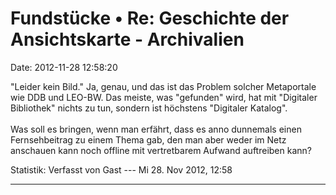 Fundstücke • Re: Geschichte der Ansichtskarte - Archivalien
===========================================================

Date: 2012-11-28 12:58:20

\"Leider kein Bild.\" Ja, genau, und das ist das Problem solcher
Metaportale wie DDB und LEO-BW. Das meiste, was \"gefunden\" wird, hat
mit \"Digitaler Bibliothek\" nichts zu tun, sondern ist höchstens
\"Digitaler Katalog\".\
\
Was soll es bringen, wenn man erfährt, dass es anno dunnemals einen
Fernsehbeitrag zu einem Thema gab, den man aber weder im Netz anschauen
kann noch offline mit vertretbarem Aufwand auftreiben kann?

Statistik: Verfasst von Gast --- Mi 28. Nov 2012, 12:58

------------------------------------------------------------------------
